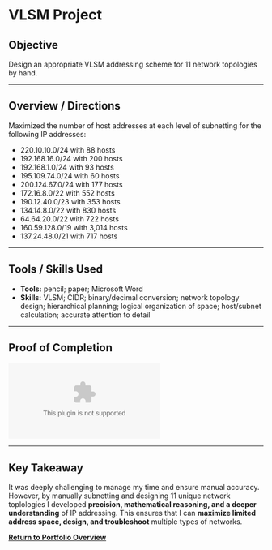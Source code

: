 # VLSM Project

## Objective
Design an appropriate VLSM addressing scheme for 11 network topologies by hand.

---

## Overview / Directions
Maximized the number of host addresses at each level of subnetting for the following IP addresses:
- 220.10.10.0/24 with 88 hosts
- 192.168.16.0/24 with 200 hosts
- 192.168.1.0/24 with 93 hosts
- 195.109.74.0/24 with 60 hosts
- 200.124.67.0/24 with 177 hosts
- 172.16.8.0/22 with 552 hosts
- 190.12.40.0/23 with 353 hosts
- 134.14.8.0/22 with 830 hosts
- 64.64.20.0/22 with 722 hosts
- 160.59.128.0/19 with 3,014 hosts
- 137.24.48.0/21 with 717 hosts

---

## Tools / Skills Used
- **Tools:** pencil; paper; Microsoft Word
- **Skills:** VLSM; CIDR; binary/decimal conversion; network topology design; hierarchical planning; logical organization of space; host/subnet calculation; accurate attention to detail

---

## Proof of Completion
**![VLSM Documenation](./VLSM_Project.docx)**

---

## Key Takeaway
It was deeply challenging to manage my time and ensure manual accuracy. However, by manually subnetting and designing 11 unique network toplologies I developed **precision, mathematical reasoning, and a deeper understanding** of IP addressing.  This ensures that I can **maximize limited address space, design, and troubleshoot** multiple types of networks.

**[Return to Portfolio Overview](./..)**
